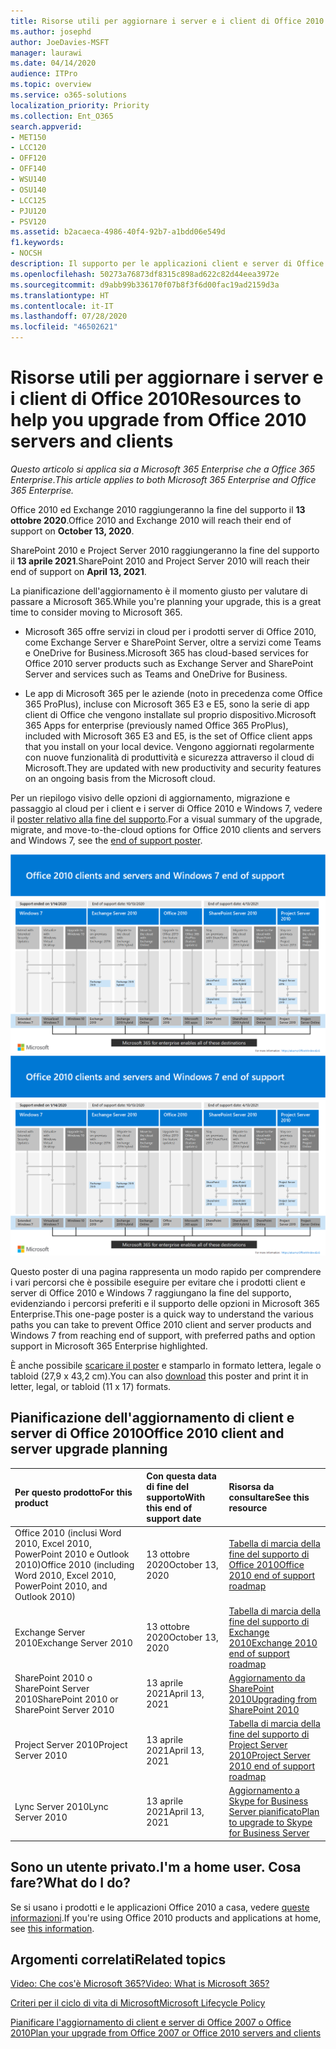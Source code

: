 ```yaml
---
title: Risorse utili per aggiornare i server e i client di Office 2010
ms.author: josephd
author: JoeDavies-MSFT
manager: laurawi
ms.date: 04/14/2020
audience: ITPro
ms.topic: overview
ms.service: o365-solutions
localization_priority: Priority
ms.collection: Ent_O365
search.appverid:
- MET150
- LCC120
- OFF120
- OFF140
- WSU140
- OSU140
- LCC125
- PJU120
- PSV120
ms.assetid: b2acaeca-4986-40f4-92b7-a1bdd06e549d
f1.keywords:
- NOCSH
description: Il supporto per le applicazioni client e server di Office 2010 sta per terminare e non sono disponibili contratti di supporto personalizzati. Leggere questo articolo per iniziare a pianificare l'aggiornamento.
ms.openlocfilehash: 50273a76873df8315c898ad622c82d44eea3972e
ms.sourcegitcommit: d9abb99b336170f07b8f3f6d00fac19ad2159d3a
ms.translationtype: HT
ms.contentlocale: it-IT
ms.lasthandoff: 07/28/2020
ms.locfileid: "46502621"
---
```

# <a name="resources-to-help-you-upgrade-from-office-2010-servers-and-clients"></a><span data-ttu-id="69e05-104">Risorse utili per aggiornare i server e i client di Office 2010</span><span class="sxs-lookup"><span data-stu-id="69e05-104">Resources to help you upgrade from Office 2010 servers and clients</span></span>

<span data-ttu-id="69e05-105">*Questo articolo si applica sia a Microsoft 365 Enterprise che a Office 365 Enterprise*.</span><span class="sxs-lookup"><span data-stu-id="69e05-105">*This article applies to both Microsoft 365 Enterprise and Office 365 Enterprise.*</span></span>

<span data-ttu-id="69e05-106">Office 2010 ed Exchange 2010 raggiungeranno la fine del supporto il **13 ottobre 2020**.</span><span class="sxs-lookup"><span data-stu-id="69e05-106">Office 2010 and Exchange 2010 will reach their end of support on **October 13, 2020**.</span></span> 

<span data-ttu-id="69e05-107">SharePoint 2010 e Project Server 2010 raggiungeranno la fine del supporto il **13 aprile 2021**.</span><span class="sxs-lookup"><span data-stu-id="69e05-107">SharePoint 2010 and Project Server 2010 will reach their end of support on **April 13, 2021**.</span></span>

<span data-ttu-id="69e05-108">La pianificazione dell'aggiornamento è il momento giusto per valutare di passare a Microsoft 365.</span><span class="sxs-lookup"><span data-stu-id="69e05-108">While you're planning your upgrade, this is a great time to consider moving to Microsoft 365.</span></span> 

- <span data-ttu-id="69e05-109">Microsoft 365 offre servizi in cloud per i prodotti server di Office 2010, come Exchange Server e SharePoint Server, oltre a servizi come Teams e OneDrive for Business.</span><span class="sxs-lookup"><span data-stu-id="69e05-109">Microsoft 365 has cloud-based services for Office 2010 server products such as Exchange Server and SharePoint Server and services such as Teams and OneDrive for Business.</span></span> 

- <span data-ttu-id="69e05-110">Le app di Microsoft 365 per le aziende (noto in precedenza come Office 365 ProPlus), incluse con Microsoft 365 E3 e E5, sono la serie di app client di Office che vengono installate sul proprio dispositivo.</span><span class="sxs-lookup"><span data-stu-id="69e05-110">Microsoft 365 Apps for enterprise (previously named Office 365 ProPlus), included with Microsoft 365 E3 and E5, is the set of Office client apps that you install on your local device.</span></span> <span data-ttu-id="69e05-111">Vengono aggiornati regolarmente con nuove funzionalità di produttività e sicurezza attraverso il cloud di Microsoft.</span><span class="sxs-lookup"><span data-stu-id="69e05-111">They are updated with new productivity and security features on an ongoing basis from the Microsoft cloud.</span></span>

<span data-ttu-id="69e05-112">Per un riepilogo visivo delle opzioni di aggiornamento, migrazione e passaggio al cloud per i client e i server di Office 2010 e Windows 7, vedere il [poster relativo alla fine del supporto](./downloads/Office2010Windows7EndOfSupport.pdf).</span><span class="sxs-lookup"><span data-stu-id="69e05-112">For a visual summary of the upgrade, migrate, and move-to-the-cloud options for Office 2010 clients and servers and Windows 7, see the [end of support poster](./downloads/Office2010Windows7EndOfSupport.pdf).</span></span>

<span data-ttu-id="69e05-113">[![Immagine del poster per la fine del supporto per client e server di Office 2010 e Windows 7](./media/upgrade-from-office-2010-servers-and-products/office2010-windows7-end-of-support.png)](./downloads/Office2010Windows7EndOfSupport.pdf)</span><span class="sxs-lookup"><span data-stu-id="69e05-113">[![Image for the end of support for Office 2010 clients and servers and Windows 7 poster](./media/upgrade-from-office-2010-servers-and-products/office2010-windows7-end-of-support.png)](./downloads/Office2010Windows7EndOfSupport.pdf)</span></span>

<span data-ttu-id="69e05-114">Questo poster di una pagina rappresenta un modo rapido per comprendere i vari percorsi che è possibile eseguire per evitare che i prodotti client e server di Office 2010 e Windows 7 raggiungano la fine del supporto, evidenziando i percorsi preferiti e il supporto delle opzioni in Microsoft 365 Enterprise.</span><span class="sxs-lookup"><span data-stu-id="69e05-114">This one-page poster is a quick way to understand the various paths you can take to prevent Office 2010 client and server products and Windows 7 from reaching end of support, with preferred paths and option support in Microsoft 365 Enterprise highlighted.</span></span>

<span data-ttu-id="69e05-115">È anche possibile [scaricare il poster](https://github.com/MicrosoftDocs/microsoft-365-docs/raw/public/microsoft-365/media/migration-microsoft-365-enterprise-workload/Office2010Windows7EndOfSupport.pdf) e stamparlo in formato lettera, legale o tabloid (27,9 x 43,2 cm).</span><span class="sxs-lookup"><span data-stu-id="69e05-115">You can also [download](https://github.com/MicrosoftDocs/microsoft-365-docs/raw/public/microsoft-365/media/migration-microsoft-365-enterprise-workload/Office2010Windows7EndOfSupport.pdf) this poster and print it in letter, legal, or tabloid (11 x 17) formats.</span></span>
      
## <a name="office-2010-client-and-server-upgrade-planning"></a><span data-ttu-id="69e05-116">Pianificazione dell'aggiornamento di client e server di Office 2010</span><span class="sxs-lookup"><span data-stu-id="69e05-116">Office 2010 client and server upgrade planning</span></span>
  
|<span data-ttu-id="69e05-117">**Per questo prodotto**</span><span class="sxs-lookup"><span data-stu-id="69e05-117">**For this product**</span></span>|<span data-ttu-id="69e05-118">**Con questa data di fine del supporto**</span><span class="sxs-lookup"><span data-stu-id="69e05-118">**With this end of support date**</span></span>|<span data-ttu-id="69e05-119">**Risorsa da consultare**</span><span class="sxs-lookup"><span data-stu-id="69e05-119">**See this resource**</span></span>|
|:-----|:-----|:-----|
|<span data-ttu-id="69e05-120">Office 2010 (inclusi Word 2010, Excel 2010, PowerPoint 2010 e Outlook 2010)</span><span class="sxs-lookup"><span data-stu-id="69e05-120">Office 2010 (including Word 2010, Excel 2010, PowerPoint 2010, and Outlook 2010)</span></span>  <br/> | <span data-ttu-id="69e05-121">13 ottobre 2020</span><span class="sxs-lookup"><span data-stu-id="69e05-121">October 13, 2020</span></span> |[<span data-ttu-id="69e05-122">Tabella di marcia della fine del supporto di Office 2010</span><span class="sxs-lookup"><span data-stu-id="69e05-122">Office 2010 end of support roadmap</span></span>](https://docs.microsoft.com/DeployOffice/office-2010-end-support-roadmap) <br/> |
|<span data-ttu-id="69e05-123">Exchange Server 2010</span><span class="sxs-lookup"><span data-stu-id="69e05-123">Exchange Server 2010</span></span>  <br/> | <span data-ttu-id="69e05-124">13 ottobre 2020</span><span class="sxs-lookup"><span data-stu-id="69e05-124">October 13, 2020</span></span>  |[<span data-ttu-id="69e05-125">Tabella di marcia della fine del supporto di Exchange 2010</span><span class="sxs-lookup"><span data-stu-id="69e05-125">Exchange 2010 end of support roadmap</span></span>](exchange-2010-end-of-support.md) <br/> |
|<span data-ttu-id="69e05-126">SharePoint 2010 o SharePoint Server 2010</span><span class="sxs-lookup"><span data-stu-id="69e05-126">SharePoint 2010 or SharePoint Server 2010</span></span>  <br/> | <span data-ttu-id="69e05-127">13 aprile 2021</span><span class="sxs-lookup"><span data-stu-id="69e05-127">April 13, 2021</span></span> |[<span data-ttu-id="69e05-128">Aggiornamento da SharePoint 2010</span><span class="sxs-lookup"><span data-stu-id="69e05-128">Upgrading from SharePoint 2010</span></span>](upgrade-from-sharepoint-2010.md) <br/> |
|<span data-ttu-id="69e05-129">Project Server 2010</span><span class="sxs-lookup"><span data-stu-id="69e05-129">Project Server 2010</span></span> <br/> | <span data-ttu-id="69e05-130">13 aprile 2021</span><span class="sxs-lookup"><span data-stu-id="69e05-130">April 13, 2021</span></span> | [<span data-ttu-id="69e05-131">Tabella di marcia della fine del supporto di Project Server 2010</span><span class="sxs-lookup"><span data-stu-id="69e05-131">Project Server 2010 end of support roadmap</span></span>](project-server-2010-end-of-support.md) <br/> |
|<span data-ttu-id="69e05-132">Lync Server 2010</span><span class="sxs-lookup"><span data-stu-id="69e05-132">Lync Server 2010</span></span> <br/> | <span data-ttu-id="69e05-133">13 aprile 2021</span><span class="sxs-lookup"><span data-stu-id="69e05-133">April 13, 2021</span></span> | [<span data-ttu-id="69e05-134">Aggiornamento a Skype for Business Server pianificato</span><span class="sxs-lookup"><span data-stu-id="69e05-134">Plan to upgrade to Skype for Business Server</span></span>](https://docs.microsoft.com/skypeforbusiness/plan-your-deployment/upgrade) <br/> |
    
## <a name="im-a-home-user-what-do-i-do"></a><span data-ttu-id="69e05-135">Sono un utente privato.</span><span class="sxs-lookup"><span data-stu-id="69e05-135">I'm a home user.</span></span> <span data-ttu-id="69e05-136">Cosa fare?</span><span class="sxs-lookup"><span data-stu-id="69e05-136">What do I do?</span></span>

<span data-ttu-id="69e05-137">Se si usano i prodotti e le applicazioni Office 2010 a casa, vedere [queste informazioni](plan-upgrade-previous-versions-office.md#im-a-home-user-what-do-i-do).</span><span class="sxs-lookup"><span data-stu-id="69e05-137">If you're using Office 2010 products and applications at home, see [this information](plan-upgrade-previous-versions-office.md#im-a-home-user-what-do-i-do).</span></span>

## <a name="related-topics"></a><span data-ttu-id="69e05-138">Argomenti correlati</span><span class="sxs-lookup"><span data-stu-id="69e05-138">Related topics</span></span>

[<span data-ttu-id="69e05-139">Video: Che cos'è Microsoft 365?</span><span class="sxs-lookup"><span data-stu-id="69e05-139">Video: What is Microsoft 365?</span></span>](https://support.office.com/article/847caf12-2589-452c-8aca-1c009797678b.aspx)
  
[<span data-ttu-id="69e05-140">Criteri per il ciclo di vita di Microsoft</span><span class="sxs-lookup"><span data-stu-id="69e05-140">Microsoft Lifecycle Policy</span></span>](https://go.microsoft.com/fwlink/?linkid=865200)

[<span data-ttu-id="69e05-141">Pianificare l'aggiornamento di client e server di Office 2007 o Office 2010</span><span class="sxs-lookup"><span data-stu-id="69e05-141">Plan your upgrade from Office 2007 or Office 2010 servers and clients</span></span>](plan-upgrade-previous-versions-office.md)


